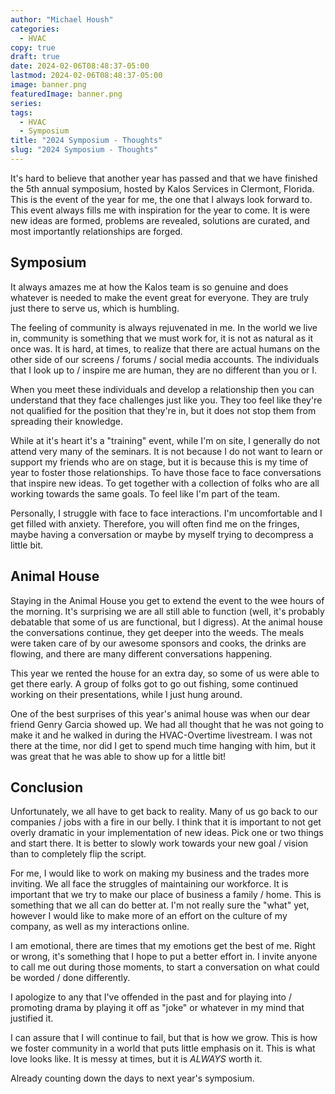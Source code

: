 ```yaml
---
author: "Michael Housh"
categories:
  - HVAC
copy: true
draft: true
date: 2024-02-06T08:48:37-05:00
lastmod: 2024-02-06T08:48:37-05:00
image: banner.png
featuredImage: banner.png
series:
tags:
  - HVAC
  - Symposium
title: "2024 Symposium - Thoughts"
slug: "2024 Symposium - Thoughts"
---
```


It's hard to believe that another year has passed and that we have finished the
5th annual symposium, hosted by Kalos Services in Clermont, Florida. This is the
event of the year for me, the one that I always look forward to. This event
always fills me with inspiration for the year to come. It is were new ideas are
formed, problems are revealed, solutions are curated, and most importantly
relationships are forged.

## Symposium

It always amazes me at how the Kalos team is so genuine and does whatever is
needed to make the event great for everyone. They are truly just there to serve
us, which is humbling.

The feeling of community is always rejuvenated in me. In the world we live in,
community is something that we must work for, it is not as natural as it once
was. It is hard, at times, to realize that there are actual humans on the other
side of our screens / forums / social media accounts. The individuals that I
look up to / inspire me are human, they are no different than you or I.

When you meet these individuals and develop a relationship then you can
understand that they face challenges just like you. They too feel like they're
not qualified for the position that they're in, but it does not stop them from
spreading their knowledge.

While at it's heart it's a "training" event, while I'm on site, I generally do
not attend very many of the seminars. It is not because I do not want to learn
or support my friends who are on stage, but it is because this is my time of
year to foster those relationships. To have those face to face conversations
that inspire new ideas. To get together with a collection of folks who are all
working towards the same goals. To feel like I'm part of the team.

Personally, I struggle with face to face interactions. I'm uncomfortable and I
get filled with anxiety. Therefore, you will often find me on the fringes, maybe
having a conversation or maybe by myself trying to decompress a little bit.

## Animal House

Staying in the Animal House you get to extend the event to the wee hours of the
morning. It's surprising we are all still able to function (well, it's probably
debatable that some of us are functional, but I digress). At the animal house
the conversations continue, they get deeper into the weeds. The meals were taken
care of by our awesome sponsors and cooks, the drinks are flowing, and there are
many different conversations happening.

This year we rented the house for an extra day, so some of us were able to get
there early. A group of folks got to go out fishing, some continued working on
their presentations, while I just hung around.

One of the best surprises of this year's animal house was when our dear friend
Genry Garcia showed up. We had all thought that he was not going to make it and
he walked in during the HVAC-Overtime livestream. I was not there at the time,
nor did I get to spend much time hanging with him, but it was great that he was
able to show up for a little bit!

## Conclusion

Unfortunately, we all have to get back to reality. Many of us go back to our
companies / jobs with a fire in our belly. I think that it is important to not
get overly dramatic in your implementation of new ideas. Pick one or two things
and start there. It is better to slowly work towards your new goal / vision than
to completely flip the script.

For me, I would like to work on making my business and the trades more inviting.
We all face the struggles of maintaining our workforce. It is important that we
try to make our place of business a family / home. This is something that we all
can do better at. I'm not really sure the "what" yet, however I would like to
make more of an effort on the culture of my company, as well as my interactions
online.

I am emotional, there are times that my emotions get the best of me. Right or
wrong, it's something that I hope to put a better effort in. I invite anyone to
call me out during those moments, to start a conversation on what could be
worded / done differently.

I apologize to any that I've offended in the past and for playing into /
promoting drama by playing it off as "joke" or whatever in my mind that
justified it.

I can assure that I will continue to fail, but that is how we grow. This is how
we foster community in a world that puts little emphasis on it. This is what
love looks like. It is messy at times, but it is _ALWAYS_ worth it.

Already counting down the days to next year's symposium.
